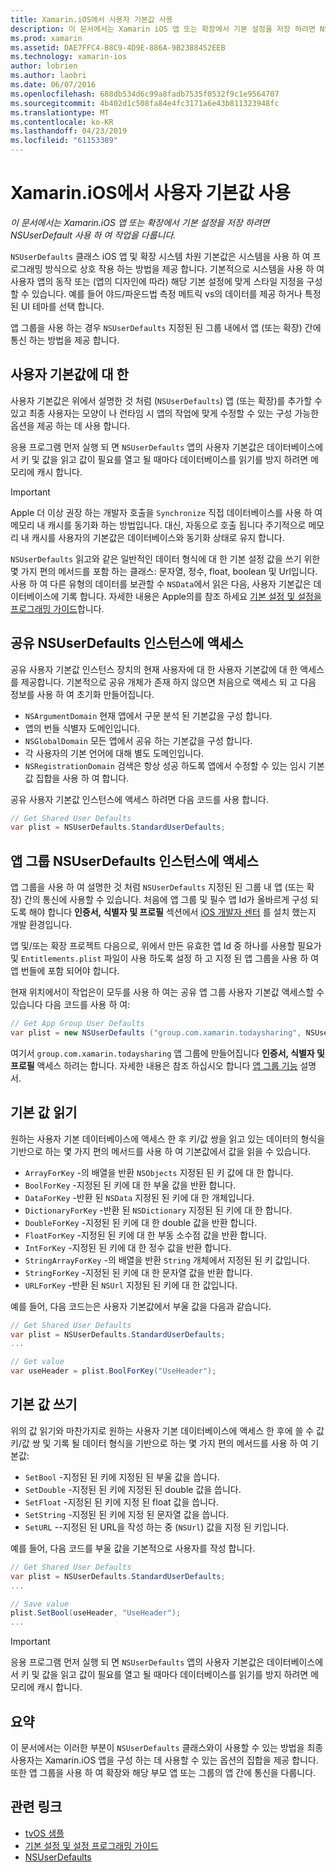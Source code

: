 ```yaml
---
title: Xamarin.iOS에서 사용자 기본값 사용
description: 이 문서에서는 Xamarin iOS 앱 또는 확장에서 기본 설정을 저장 하려면 NSUserDefaults 사용 하 여 작업을 설명 합니다. 높은 수준에서 NSUserDefaults를 설명 하 고 값을 쓰고 읽는 방법에 설명 합니다.
ms.prod: xamarin
ms.assetid: DAE7FFC4-B8C9-4D9E-886A-9B2388452EEB
ms.technology: xamarin-ios
author: lobrien
ms.author: laobri
ms.date: 06/07/2016
ms.openlocfilehash: 688db534d6c99a8fadb7535f0532f9c1e9564707
ms.sourcegitcommit: 4b402d1c508fa84e4fc3171a6e43b811323948fc
ms.translationtype: MT
ms.contentlocale: ko-KR
ms.lasthandoff: 04/23/2019
ms.locfileid: "61153389"
---
```

# <a name="working-with-user-defaults-in-xamarinios"></a>Xamarin.iOS에서 사용자 기본값 사용

_이 문서에서는 Xamarin.iOS 앱 또는 확장에서 기본 설정을 저장 하려면 NSUserDefault 사용 하 여 작업을 다룹니다._


`NSUserDefaults` 클래스 iOS 앱 및 확장 시스템 차원 기본값은 시스템을 사용 하 여 프로그래밍 방식으로 상호 작용 하는 방법을 제공 합니다. 기본적으로 시스템을 사용 하 여 사용자 앱의 동작 또는 (앱의 디자인에 따라) 해당 기본 설정에 맞게 스타일 지정을 구성할 수 있습니다. 예를 들어 야드/파운드법 측정 메트릭 vs의 데이터를 제공 하거나 특정된 UI 테마를 선택 합니다.

앱 그룹을 사용 하는 경우 `NSUserDefaults` 지정된 된 그룹 내에서 앱 (또는 확장) 간에 통신 하는 방법을 제공 합니다.

<a name="About-User-Defaults" />

## <a name="about-user-defaults"></a>사용자 기본값에 대 한

사용자 기본값은 위에서 설명한 것 처럼 (`NSUserDefaults`) 앱 (또는 확장)를 추가할 수 있고 최종 사용자는 모양이 나 런타임 시 앱의 작업에 맞게 수정할 수 있는 구성 가능한 옵션을 제공 하는 데 사용 합니다.

응용 프로그램 먼저 실행 되 면 `NSUserDefaults` 앱의 사용자 기본값은 데이터베이스에서 키 및 값을 읽고 값이 필요를 열고 될 때마다 데이터베이스를 읽기를 방지 하려면 메모리에 캐시 합니다. 

> [!IMPORTANT]
> Apple 더 이상 권장 하는 개발자 호출을 `Synchronize` 직접 데이터베이스를 사용 하 여 메모리 내 캐시를 동기화 하는 방법입니다. 대신, 자동으로 호출 됩니다 주기적으로 메모리 내 캐시를 사용자의 기본값은 데이터베이스와 동기화 상태로 유지 합니다.

`NSUserDefaults` 읽고와 같은 일반적인 데이터 형식에 대 한 기본 설정 값을 쓰기 위한 몇 가지 편의 메서드를 포함 하는 클래스: 문자열, 정수, float, boolean 및 Url입니다. 사용 하 여 다른 유형의 데이터를 보관할 수 `NSData`에서 읽은 다음, 사용자 기본값은 데이터베이스에 기록 합니다. 자세한 내용은 Apple의를 참조 하세요 [기본 설정 및 설정을 프로그래밍 가이드](https://developer.apple.com/library/mac/documentation/Cocoa/Conceptual/UserDefaults/Introduction/Introduction.html#//apple_ref/doc/uid/10000059i)합니다.

<a name="Accessing-the-Shared-NSUserDefaults-Instance" />

## <a name="accessing-the-shared-nsuserdefaults-instance"></a>공유 NSUserDefaults 인스턴스에 액세스 

공유 사용자 기본값 인스턴스 장치의 현재 사용자에 대 한 사용자 기본값에 대 한 액세스를 제공합니다. 기본적으로 공유 개체가 존재 하지 않으면 처음으로 액세스 되 고 다음 정보를 사용 하 여 초기화 만들어집니다.

- `NSArgumentDomain` 현재 앱에서 구문 분석 된 기본값을 구성 합니다.
- 앱의 번들 식별자 도메인입니다.
- `NSGlobalDomain` 모든 앱에서 공유 하는 기본값을 구성 합니다.
- 각 사용자의 기본 언어에 대해 별도 도메인입니다.
- `NSRegistrationDomain` 검색은 항상 성공 하도록 앱에서 수정할 수 있는 임시 기본값 집합을 사용 하 여 합니다.

공유 사용자 기본값 인스턴스에 액세스 하려면 다음 코드를 사용 합니다.

```csharp
// Get Shared User Defaults
var plist = NSUserDefaults.StandardUserDefaults;
```

<a name="Accessing-an-App-Group-NSUserDefaults-Instance" />

## <a name="accessing-an-app-group-nsuserdefaults-instance"></a>앱 그룹 NSUserDefaults 인스턴스에 액세스

앱 그룹을 사용 하 여 설명한 것 처럼 `NSUserDefaults` 지정된 된 그룹 내 앱 (또는 확장) 간의 통신에 사용할 수 있습니다. 처음에 앱 그룹 및 필수 앱 Id가 올바르게 구성 되도록 해야 합니다 **인증서, 식별자 및 프로필** 섹션에서 [iOS 개발자 센터](https://developer.apple.com/devcenter/ios/) 를 설치 했는지 개발 환경입니다.

앱 및/또는 확장 프로젝트 다음으로, 위에서 만든 유효한 앱 Id 중 하나를 사용할 필요가 및 `Entitlements.plist` 파일이 사용 하도록 설정 하 고 지정 된 앱 그룹을 사용 하 여 앱 번들에 포함 되어야 합니다.

현재 위치에서이 작업은이 모두를 사용 하 여는 공유 앱 그룹 사용자 기본값 액세스할 수 있습니다 다음 코드를 사용 하 여:

```csharp
// Get App Group User Defaults
var plist = new NSUserDefaults ("group.com.xamarin.todaysharing", NSUserDefaultsType.SuiteName);
```

여기서 `group.com.xamarin.todaysharing` 앱 그룹에 만들어집니다 **인증서, 식별자 및 프로필** 액세스 하려는 합니다. 자세한 내용은 참조 하십시오 합니다 [앱 그룹 기능](~/ios/deploy-test/provisioning/capabilities/app-groups-capabilities.md) 설명서.

<a name="Reading-Default-Values" />

## <a name="reading-default-values"></a>기본 값 읽기

원하는 사용자 기본 데이터베이스에 액세스 한 후 키/값 쌍을 읽고 있는 데이터의 형식을 기반으로 하는 몇 가지 편의 메서드를 사용 하 여 기본값에서 값을 읽을 수 있습니다.

- `ArrayForKey` -의 배열을 반환 `NSObjects` 지정된 된 키 값에 대 한 합니다.
- `BoolForKey` -지정된 된 키에 대 한 부울 값을 반환 합니다.
- `DataForKey` -반환 된 `NSData` 지정된 된 키에 대 한 개체입니다.
- `DictionaryForKey` -반환 된 `NSDictionary` 지정된 된 키에 대 한 합니다.
- `DoubleForKey` -지정된 된 키에 대 한 double 값을 반환 합니다.
- `FloatForKey` -지정된 된 키에 대 한 부동 소수점 값을 반환 합니다.
- `IntForKey` -지정된 된 키에 대 한 정수 값을 반환 합니다.
- `StringArrayForKey` -의 배열을 반환 `String` 개체에서 지정된 된 키 값입니다.
- `StringForKey` -지정된 된 키에 대 한 문자열 값을 반환 합니다.
- `URLForKey` -반환 된 `NSUrl` 지정된 된 키에 대 한 값입니다.

예를 들어, 다음 코드는은 사용자 기본값에서 부울 값을 다음과 같습니다.

```csharp
// Get Shared User Defaults
var plist = NSUserDefaults.StandardUserDefaults;
...

// Get value
var useHeader = plist.BoolForKey("UseHeader");

```

<a name="Writing-Default-Values" />

## <a name="writing-default-values"></a>기본 값 쓰기

위의 값 읽기와 마찬가지로 원하는 사용자 기본 데이터베이스에 액세스 한 후에 쓸 수 값 키/값 쌍 및 기록 될 데이터 형식을 기반으로 하는 몇 가지 편의 메서드를 사용 하 여 기본값:

- `SetBool` -지정된 된 키에 지정된 된 부울 값을 씁니다.
- `SetDouble` -지정된 된 키에 지정된 된 double 값을 씁니다.
- `SetFloat` -지정된 된 키에 지정 된 float 값을 씁니다.
- `SetString` -지정된 된 키에 지정 된 문자열 값을 씁니다.
- `SetURL` --지정된 된 URL을 작성 하는 중 (`NSUrl`) 값을 지정 된 키입니다.

예를 들어, 다음 코드를 부울 값을 기본적으로 사용자를 작성 합니다.

```csharp
// Get Shared User Defaults
var plist = NSUserDefaults.StandardUserDefaults;
...

// Save value
plist.SetBool(useHeader, "UseHeader");
...

```

> [!IMPORTANT]
> 응용 프로그램 먼저 실행 되 면 `NSUserDefaults` 앱의 사용자 기본값은 데이터베이스에서 키 및 값을 읽고 값이 필요를 열고 될 때마다 데이터베이스를 읽기를 방지 하려면 메모리에 캐시 합니다.



<a name="Summary" />

## <a name="summary"></a>요약

이 문서에서는 이러한 부분이 `NSUserDefaults` 클래스와이 사용할 수 있는 방법을 최종 사용자는 Xamarin.iOS 앱을 구성 하는 데 사용할 수 있는 옵션의 집합을 제공 합니다. 또한 앱 그룹을 사용 하 여 확장와 해당 부모 앱 또는 그룹의 앱 간에 통신을 다룹니다.


## <a name="related-links"></a>관련 링크

- [tvOS 샘플](https://developer.xamarin.com/samples/tvos/all/)
- [기본 설정 및 설정 프로그래밍 가이드](https://developer.apple.com/library/mac/documentation/Cocoa/Conceptual/UserDefaults/Introduction/Introduction.html#//apple_ref/doc/uid/10000059i)
- [NSUserDefaults](https://developer.apple.com/library/mac/documentation/Cocoa/Reference/Foundation/Classes/NSUserDefaults_Class/#//apple_ref/doc/constant_group/NSUserDefaults_Domains)
